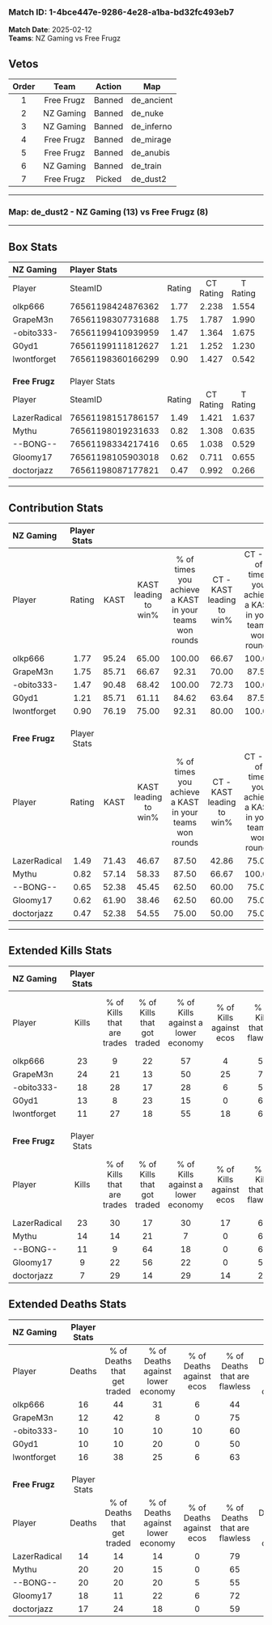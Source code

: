 ### Match ID: 1-4bce447e-9286-4e28-a1ba-bd32fc493eb7  
**Match Date**: 2025-02-12  
**Teams**: NZ Gaming vs Free Frugz  

## Vetos  

| Order | Team | Action | Map |
| :---: | :--: | :----: | --- |
| 1 | Free Frugz | Banned | de_ancient |
| 2 | NZ Gaming | Banned | de_nuke |
| 3 | NZ Gaming | Banned | de_inferno |
| 4 | Free Frugz | Banned | de_mirage |
| 5 | Free Frugz | Banned | de_anubis |
| 6 | NZ Gaming | Banned | de_train |
| 7 | Free Frugz | Picked | de_dust2 |

---  

### **Map**: de_dust2 - NZ Gaming (13) vs Free Frugz (8)  
---  

## Box Stats  

| **NZ Gaming**  | Player Stats      |        |           |          |       |       |       |         |        |      |     |
| :- | :- | :-: | :-: | :-: | :-: | :-: | :-: | :-: | :-: | :-: | :-: |
| Player         | SteamID           | Rating | CT Rating | T Rating | KAST  |  ADR  | Kills | Assists | Deaths | K/D  | HS% |
| olkp666        | 76561198424876362 |  1.77  |   2.238   |  1.554   | 95.24 | 127.4 |  23   |   13    |   16   | 1.44 | 34  |
| GrapeM3n       | 76561198307731688 |  1.75  |   1.787   |  1.990   | 85.71 | 110.2 |  24   |    5    |   12   | 2.00 | 25  |
| -obito333-     | 76561199410939959 |  1.47  |   1.364   |  1.675   | 90.48 | 77.3  |  18   |    3    |   10   | 1.80 | 61  |
| G0yd1          | 76561199111812627 |  1.21  |   1.252   |  1.230   | 85.71 | 68.5  |  13   |    4    |   10   | 1.30 | 69  |
| lwontforget    | 76561198360166299 |  0.90  |   1.427   |  0.542   | 76.19 | 57.4  |  11   |   10    |   16   | 0.69 | 54  |
|                |                   |        |           |          |       |       |       |         |        |      |     |
|                |                   |        |           |          |       |       |       |         |        |      |     |
|                |                   |        |           |          |       |       |       |         |        |      |     |
| **Free Frugz** | Player Stats      |        |           |          |       |       |       |         |        |      |     |
| Player         | SteamID           | Rating | CT Rating | T Rating | KAST  |  ADR  | Kills | Assists | Deaths | K/D  | HS% |
| LazerRadical   | 76561198151786157 |  1.49  |   1.421   |  1.637   | 71.43 | 95.3  |  23   |    3    |   14   | 1.64 | 56  |
| Mythu          | 76561198019231633 |  0.82  |   1.308   |  0.635   | 57.14 | 78.4  |  14   |    5    |   20   | 0.70 | 64  |
| --BONG--       | 76561198334217416 |  0.65  |   1.038   |  0.529   | 52.38 | 69.8  |  11   |    7    |   20   | 0.55 | 54  |
| Gloomy17       | 76561198105903018 |  0.62  |   0.711   |  0.655   | 61.90 | 53.9  |   9   |    4    |   18   | 0.50 | 44  |
| doctorjazz     | 76561198087177821 |  0.47  |   0.992   |  0.266   | 52.38 | 48.4  |   7   |    4    |   17   | 0.41 | 28  |
---  

## Contribution Stats  

| **NZ Gaming**  | Player Stats |       |                      |                                                        |                           |                                                             |                          |                                                            |
| :- | :-: | :-: | :-: | :-: | :-: | :-: | :-: | :-: |
| Player         |    Rating    | KAST  | KAST leading to win% | % of times you achieve a KAST in your teams won rounds | CT - KAST leading to win% | CT - % of times you achieve a KAST in your teams won rounds | T - KAST leading to win% | T - % of times you achieve a KAST in your teams won rounds |
| olkp666        |     1.77     | 95.24 |        65.00         |                         100.00                         |           66.67           |                           100.00                            |          62.50           |                           100.00                           |
| GrapeM3n       |     1.75     | 85.71 |        66.67         |                         92.31                          |           70.00           |                            87.50                            |          62.50           |                           100.00                           |
| -obito333-     |     1.47     | 90.48 |        68.42         |                         100.00                         |           72.73           |                           100.00                            |          62.50           |                           100.00                           |
| G0yd1          |     1.21     | 85.71 |        61.11         |                         84.62                          |           63.64           |                            87.50                            |          57.14           |                           80.00                            |
| lwontforget    |     0.90     | 76.19 |        75.00         |                         92.31                          |           80.00           |                           100.00                            |          66.67           |                           80.00                            |
|                |              |       |                      |                                                        |                           |                                                             |                          |                                                            |
|                |              |       |                      |                                                        |                           |                                                             |                          |                                                            |
|                |              |       |                      |                                                        |                           |                                                             |                          |                                                            |
| **Free Frugz** | Player Stats |       |                      |                                                        |                           |                                                             |                          |                                                            |
| Player         |    Rating    | KAST  | KAST leading to win% | % of times you achieve a KAST in your teams won rounds | CT - KAST leading to win% | CT - % of times you achieve a KAST in your teams won rounds | T - KAST leading to win% | T - % of times you achieve a KAST in your teams won rounds |
| LazerRadical   |     1.49     | 71.43 |        46.67         |                         87.50                          |           42.86           |                            75.00                            |          50.00           |                           100.00                           |
| Mythu          |     0.82     | 57.14 |        58.33         |                         87.50                          |           66.67           |                           100.00                            |          50.00           |                           75.00                            |
| --BONG--       |     0.65     | 52.38 |        45.45         |                         62.50                          |           60.00           |                            75.00                            |          33.33           |                           50.00                            |
| Gloomy17       |     0.62     | 61.90 |        38.46         |                         62.50                          |           60.00           |                            75.00                            |          25.00           |                           50.00                            |
| doctorjazz     |     0.47     | 52.38 |        54.55         |                         75.00                          |           50.00           |                            75.00                            |          60.00           |                           75.00                            |
---  

## Extended Kills Stats  

| **NZ Gaming**  | Player Stats |                            |                            |                                    |                         |                              |                                 |                                       |                    |           |
| :- | :-: | :-: | :-: | :-: | :-: | :-: | :-: | :-: | :-: | :-: |
| Player         |    Kills     | % of Kills that are trades | % of Kills that got traded | % of Kills against a lower economy | % of Kills against ecos | % of Kills that are flawless | % of Kills that are close duels | % of Kills that are assisted by flash | Pistol Round Kills | AWP Kills |
| olkp666        |      23      |             9              |             22             |                 57                 |            4            |              57              |                0                |                   9                   |         3          |     2     |
| GrapeM3n       |      24      |             21             |             13             |                 50                 |           25            |              79              |                0                |                  17                   |         5          |     0     |
| -obito333-     |      18      |             28             |             17             |                 28                 |            6            |              56              |                0                |                   0                   |         1          |     5     |
| G0yd1          |      13      |             8              |             23             |                 15                 |            0            |              69              |                0                |                   0                   |         0          |     1     |
| lwontforget    |      11      |             27             |             18             |                 55                 |           18            |              64              |                9                |                   0                   |         0          |     0     |
|                |              |                            |                            |                                    |                         |                              |                                 |                                       |                    |           |
|                |              |                            |                            |                                    |                         |                              |                                 |                                       |                    |           |
|                |              |                            |                            |                                    |                         |                              |                                 |                                       |                    |           |
| **Free Frugz** | Player Stats |                            |                            |                                    |                         |                              |                                 |                                       |                    |           |
| Player         |    Kills     | % of Kills that are trades | % of Kills that got traded | % of Kills against a lower economy | % of Kills against ecos | % of Kills that are flawless | % of Kills that are close duels | % of Kills that are assisted by flash | Pistol Round Kills | AWP Kills |
| LazerRadical   |      23      |             30             |             17             |                 30                 |           17            |              61              |                0                |                   4                   |         0          |     1     |
| Mythu          |      14      |             14             |             21             |                 7                  |            0            |              64              |                0                |                  14                   |         0          |     2     |
| --BONG--       |      11      |             9              |             64             |                 18                 |            0            |              64              |                0                |                   0                   |         2          |     2     |
| Gloomy17       |      9       |             22             |             56             |                 22                 |            0            |              56              |               11                |                   0                   |         0          |     2     |
| doctorjazz     |      7       |             29             |             14             |                 29                 |           14            |              29              |               14                |                   0                   |         0          |     0     |
## Extended Deaths Stats  

| **NZ Gaming**  | Player Stats |                             |                                   |                          |                               |                            |                           |               |
| :- | :-: | :-: | :-: | :-: | :-: | :-: | :-: | :-: |
| Player         |    Deaths    | % of Deaths that get traded | % of Deaths against lower economy | % of Deaths against ecos | % of Deaths that are flawless | % of Deaths that are close | % of Deaths while blinded | Deaths to AWP |
| olkp666        |      16      |             44              |                31                 |            6             |              44               |             0              |             0             |       1       |
| GrapeM3n       |      12      |             42              |                 8                 |            0             |              75               |             0              |             8             |       0       |
| -obito333-     |      10      |             10              |                10                 |            10            |              60               |             10             |            10             |       0       |
| G0yd1          |      10      |             10              |                20                 |            0             |              50               |             0              |            10             |       1       |
| lwontforget    |      16      |             38              |                25                 |            6             |              63               |             6              |             0             |       0       |
|                |              |                             |                                   |                          |                               |                            |                           |               |
|                |              |                             |                                   |                          |                               |                            |                           |               |
|                |              |                             |                                   |                          |                               |                            |                           |               |
| **Free Frugz** | Player Stats |                             |                                   |                          |                               |                            |                           |               |
| Player         |    Deaths    | % of Deaths that get traded | % of Deaths against lower economy | % of Deaths against ecos | % of Deaths that are flawless | % of Deaths that are close | % of Deaths while blinded | Deaths to AWP |
| LazerRadical   |      14      |             14              |                14                 |            0             |              79               |             0              |             0             |       1       |
| Mythu          |      20      |             20              |                15                 |            0             |              65               |             0              |            10             |       2       |
| --BONG--       |      20      |             20              |                20                 |            5             |              55               |             0              |             5             |       3       |
| Gloomy17       |      18      |             11              |                22                 |            6             |              72               |             0              |            17             |       2       |
| doctorjazz     |      17      |             24              |                18                 |            0             |              59               |             6              |             0             |       1       |
